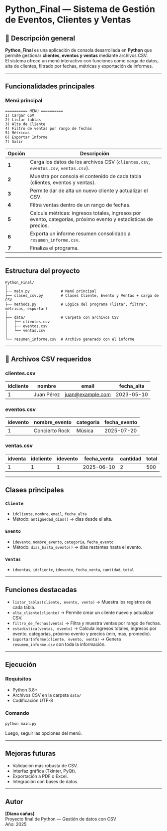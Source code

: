 # Python_Final — Sistema de Gestión de Eventos, Clientes y Ventas

## 📖 Descripción general
**Python_Final** es una aplicación de consola desarrollada en **Python** que permite gestionar **clientes, eventos y ventas** mediante archivos CSV.  
El sistema ofrece un menú interactivo con funciones como carga de datos, alta de clientes, filtrado por fechas, métricas y exportación de informes.

---

## Funcionalidades principales

### Menú principal
```
========== MENÚ ==========
1) Cargar CSV
2) Listar tablas
3) Alta de Cliente
4) Filtro de ventas por rango de fechas
5) Métricas
6) Exportar Informe
7) Salir
```

| Opción | Descripción |
|---------|--------------|
| **1** | Carga los datos de los archivos CSV (`clientes.csv`, `eventos.csv`, `ventas.csv`). |
| **2** | Muestra por consola el contenido de cada tabla (clientes, eventos y ventas). |
| **3** | Permite dar de alta un nuevo cliente y actualizar el CSV. |
| **4** | Filtra ventas dentro de un rango de fechas. |
| **5** | Calcula métricas: ingresos totales, ingresos por evento, categorías, próximo evento y estadísticas de precios. |
| **6** | Exporta un informe resumen consolidado a `resumen_informe.csv`. |
| **7** | Finaliza el programa. |

---

## Estructura del proyecto
```
Python_Final/
│
├── main.py              # Menú principal
├── clases_csv.py        # Clases Cliente, Evento y Ventas + carga de CSV
├── methods.py           # Lógica del programa (listar, filtrar, métricas, exportar)
│
├── data/                # Carpeta con archivos CSV
│   ├── clientes.csv
│   ├── eventos.csv
│   └── ventas.csv
│
└── resumen_informe.csv  # Archivo generado con el informe
```

---

## 📂 Archivos CSV requeridos

### clientes.csv
| idcliente | nombre | email | fecha_alta |
|------------|--------|--------|-------------|
| 1 | Juan Pérez | juan@example.com | 2023-05-10 |

### eventos.csv
| idevento | nombre_evento | categoria | fecha_evento |
|-----------|----------------|------------|---------------|
| 1 | Concierto Rock | Música | 2025-07-20 |

### ventas.csv
| idventa | idcliente | idevento | fecha_venta | cantidad | total |
|----------|------------|-----------|--------------|-----------|--------|
| 1 | 1 | 1 | 2025-06-10 | 2 | 500 |

---

## Clases principales

### `Cliente`
- `idcliente`, `nombre`, `email`, `fecha_alta`
- Método: `antiguedad_dias()` → días desde el alta.

### `Evento`
- `idevento`, `nombre_evento`, `categoria`, `fecha_evento`
- Método: `dias_hasta_evento()` → días restantes hasta el evento.

### `Ventas`
- `idventas`, `idcliente`, `idevento`, `fecha_venta`, `cantidad`, `total`

---

##  Funciones destacadas

- `listar_tablas(cliente, evento, venta)` → Muestra los registros de cada tabla.
- `alta_cliente(cliente)` → Permite crear un cliente nuevo y actualizar CSV.
- `filtro_de_fechas(venta)` → Filtra y muestra ventas por rango de fechas.
- `estadistica(ventas, evento)` → Calcula ingresos totales, ingresos por evento, categorías, próximo evento y precios (min, max, promedio).
- `ExportarInforme(cliente, evento, venta)` → Genera `resumen_informe.csv` con toda la información.

---

## Ejecución

### Requisitos
- Python 3.8+
- Archivos CSV en la carpeta `data/`  
- Codificación UTF-8

### Comando
```bash
python main.py
```
Luego, seguir las opciones del menú.

---

##  Mejoras futuras
- Validación más robusta de CSV.
- Interfaz gráfica (Tkinter, PyQt).
- Exportación a PDF o Excel.
- Integración con bases de datos.

---

##  Autor
**[Diana cañas]**  
Proyecto final de Python — Gestión de datos con CSV  
 Año: 2025
